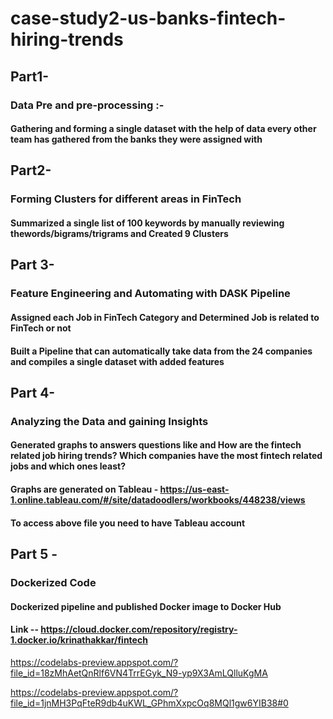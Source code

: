 # case-study2-us-banks-fintech-hiring-trends
## Part1-
### Data Pre and pre-processing :-
#### Gathering and forming a single dataset with the help of data every other team has gathered from the banks they were assigned with
## Part2-
### Forming Clusters for different areas in FinTech
#### Summarized a single list of 100 keywords by manually reviewing thewords/bigrams/trigrams and Created 9 Clusters 
## Part 3-
### Feature Engineering and Automating with DASK Pipeline
#### Assigned each Job in FinTech Category and Determined Job is related to FinTech or not
#### Built a Pipeline that can automatically take data from the 24 companies and compiles a single dataset with added features
## Part 4-
### Analyzing the Data and gaining Insights 
#### Generated graphs to answers questions like and How are the fintech related job hiring trends? Which companies have the most fintech related jobs and which ones least?
#### Graphs are generated on Tableau - https://us-east-1.online.tableau.com/#/site/datadoodlers/workbooks/448238/views
#### To access above file you need to have Tableau account 
## Part 5 - 
### Dockerized Code
#### Dockerized pipeline and published Docker image to Docker Hub
#### Link -- https://cloud.docker.com/repository/registry-1.docker.io/krinathakkar/fintech
https://codelabs-preview.appspot.com/?file_id=18zMhAetQnRlf6VN4TrrEGyk_N9-yp9X3AmLQlluKgMA

https://codelabs-preview.appspot.com/?file_id=1jnMH3PqFteR9db4uKWL_GPhmXxpcOq8MQl1gw6YIB38#0

